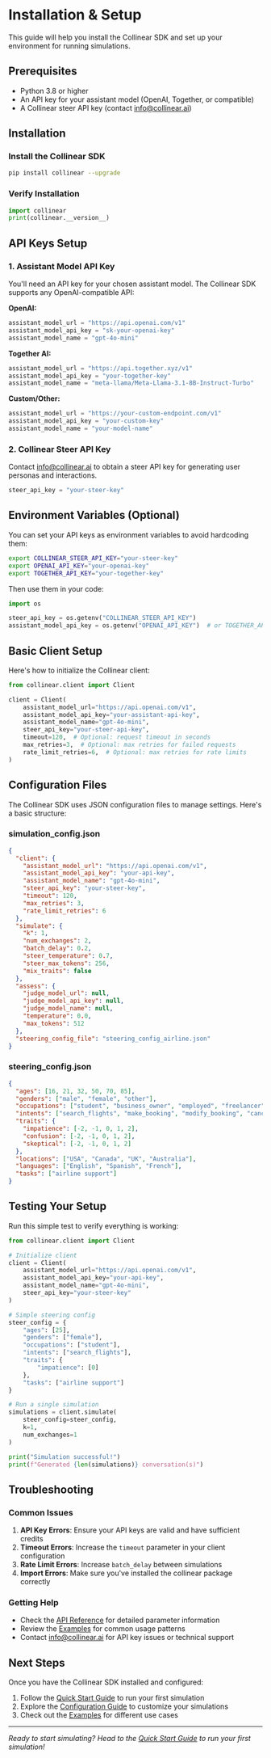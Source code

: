 # Installation & Setup

This guide will help you install the Collinear SDK and set up your environment for running simulations.

## Prerequisites

- Python 3.8 or higher
- An API key for your assistant model (OpenAI, Together, or compatible)
- A Collinear steer API key (contact info@collinear.ai)

## Installation

### Install the Collinear SDK

```bash
pip install collinear --upgrade
```

### Verify Installation

```python
import collinear
print(collinear.__version__)
```

## API Keys Setup

### 1. Assistant Model API Key

You'll need an API key for your chosen assistant model. The Collinear SDK supports any OpenAI-compatible API:

**OpenAI:**
```python
assistant_model_url = "https://api.openai.com/v1"
assistant_model_api_key = "sk-your-openai-key"
assistant_model_name = "gpt-4o-mini"
```

**Together AI:**
```python
assistant_model_url = "https://api.together.xyz/v1"
assistant_model_api_key = "your-together-key"
assistant_model_name = "meta-llama/Meta-Llama-3.1-8B-Instruct-Turbo"
```

**Custom/Other:**
```python
assistant_model_url = "https://your-custom-endpoint.com/v1"
assistant_model_api_key = "your-custom-key"
assistant_model_name = "your-model-name"
```

### 2. Collinear Steer API Key

Contact info@collinear.ai to obtain a steer API key for generating user personas and interactions.

```python
steer_api_key = "your-steer-key"
```

## Environment Variables (Optional)

You can set your API keys as environment variables to avoid hardcoding them:

```bash
export COLLINEAR_STEER_API_KEY="your-steer-key"
export OPENAI_API_KEY="your-openai-key"
export TOGETHER_API_KEY="your-together-key"
```

Then use them in your code:

```python
import os

steer_api_key = os.getenv("COLLINEAR_STEER_API_KEY")
assistant_model_api_key = os.getenv("OPENAI_API_KEY")  # or TOGETHER_API_KEY
```

## Basic Client Setup

Here's how to initialize the Collinear client:

```python
from collinear.client import Client

client = Client(
    assistant_model_url="https://api.openai.com/v1",
    assistant_model_api_key="your-assistant-api-key",
    assistant_model_name="gpt-4o-mini",
    steer_api_key="your-steer-api-key",
    timeout=120,  # Optional: request timeout in seconds
    max_retries=3,  # Optional: max retries for failed requests
    rate_limit_retries=6,  # Optional: max retries for rate limits
)
```

## Configuration Files

The Collinear SDK uses JSON configuration files to manage settings. Here's a basic structure:

### simulation_config.json
```json
{
  "client": {
    "assistant_model_url": "https://api.openai.com/v1",
    "assistant_model_api_key": "your-api-key",
    "assistant_model_name": "gpt-4o-mini",
    "steer_api_key": "your-steer-key",
    "timeout": 120,
    "max_retries": 3,
    "rate_limit_retries": 6
  },
  "simulate": {
    "k": 1,
    "num_exchanges": 2,
    "batch_delay": 0.2,
    "steer_temperature": 0.7,
    "steer_max_tokens": 256,
    "mix_traits": false
  },
  "assess": {
    "judge_model_url": null,
    "judge_model_api_key": null,
    "judge_model_name": null,
    "temperature": 0.0,
    "max_tokens": 512
  },
  "steering_config_file": "steering_config_airline.json"
}
```

### steering_config.json
```json
{
  "ages": [16, 21, 32, 50, 70, 85],
  "genders": ["male", "female", "other"],
  "occupations": ["student", "business_owner", "employed", "freelancer", "retired", "unemployed"],
  "intents": ["search_flights", "make_booking", "modify_booking", "cancel_booking_request_refund"],
  "traits": {
    "impatience": [-2, -1, 0, 1, 2],
    "confusion": [-2, -1, 0, 1, 2],
    "skeptical": [-2, -1, 0, 1, 2]
  },
  "locations": ["USA", "Canada", "UK", "Australia"],
  "languages": ["English", "Spanish", "French"],
  "tasks": ["airline support"]
}
```

## Testing Your Setup

Run this simple test to verify everything is working:

```python
from collinear.client import Client

# Initialize client
client = Client(
    assistant_model_url="https://api.openai.com/v1",
    assistant_model_api_key="your-api-key",
    assistant_model_name="gpt-4o-mini",
    steer_api_key="your-steer-key"
)

# Simple steering config
steer_config = {
    "ages": [25],
    "genders": ["female"],
    "occupations": ["student"],
    "intents": ["search_flights"],
    "traits": {
        "impatience": [0]
    },
    "tasks": ["airline support"]
}

# Run a single simulation
simulations = client.simulate(
    steer_config=steer_config,
    k=1,
    num_exchanges=1
)

print("Simulation successful!")
print(f"Generated {len(simulations)} conversation(s)")
```

## Troubleshooting

### Common Issues

1. **API Key Errors**: Ensure your API keys are valid and have sufficient credits
2. **Timeout Errors**: Increase the `timeout` parameter in your client configuration
3. **Rate Limit Errors**: Increase `batch_delay` between simulations
4. **Import Errors**: Make sure you've installed the collinear package correctly

### Getting Help

- Check the [API Reference](api/client.md) for detailed parameter information
- Review the [Examples](examples/) for common usage patterns
- Contact info@collinear.ai for API key issues or technical support

## Next Steps

Once you have the Collinear SDK installed and configured:

1. Follow the [Quick Start Guide](quick-start.md) to run your first simulation
2. Explore the [Configuration Guide](configuration.md) to customize your simulations
3. Check out the [Examples](examples/) for different use cases

---

*Ready to start simulating? Head to the [Quick Start Guide](quick-start.md) to run your first simulation!*
